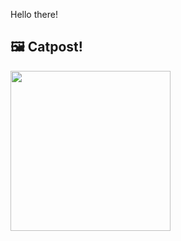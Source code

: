 Hello there!



## 🖼️ Catpost!

<sub>
    <img src="https://cdn2.thecatapi.com/images/a88.jpg" height="256">
</sub>

